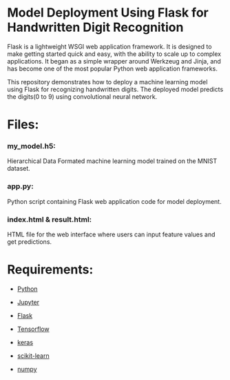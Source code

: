# Model Deployment Using Flask for Handwritten Digit Recognition
Flask is a lightweight WSGI web application framework. It is designed to make getting started quick and easy, with the ability to scale up to complex applications. It began as a simple wrapper around Werkzeug and Jinja, and has become one of the most popular Python web application frameworks.

This repository demonstrates how to deploy a machine learning model using Flask for recognizing handwritten digits. The deployed model predicts the digits(0 to 9) using convolutional neural network.

# Files:
### my_model.h5:
Hierarchical Data Formated machine learning model trained on the MNIST dataset.

### app.py:
Python script containing Flask web application code for model deployment.

### index.html & result.html:
HTML file for the web interface where users can input feature values and get predictions.
# Requirements:
- [Python](https://github.com/python)

- [Jupyter](https://github.com/jupyter)

- [Flask](https://github.com/flask)

- [Tensorflow](https://github.com/tensorflow)

- [keras](https://github.com/keras)

- [scikit-learn](https://github.com/scikit-learn)

- [numpy](https://github.com/numpy)
